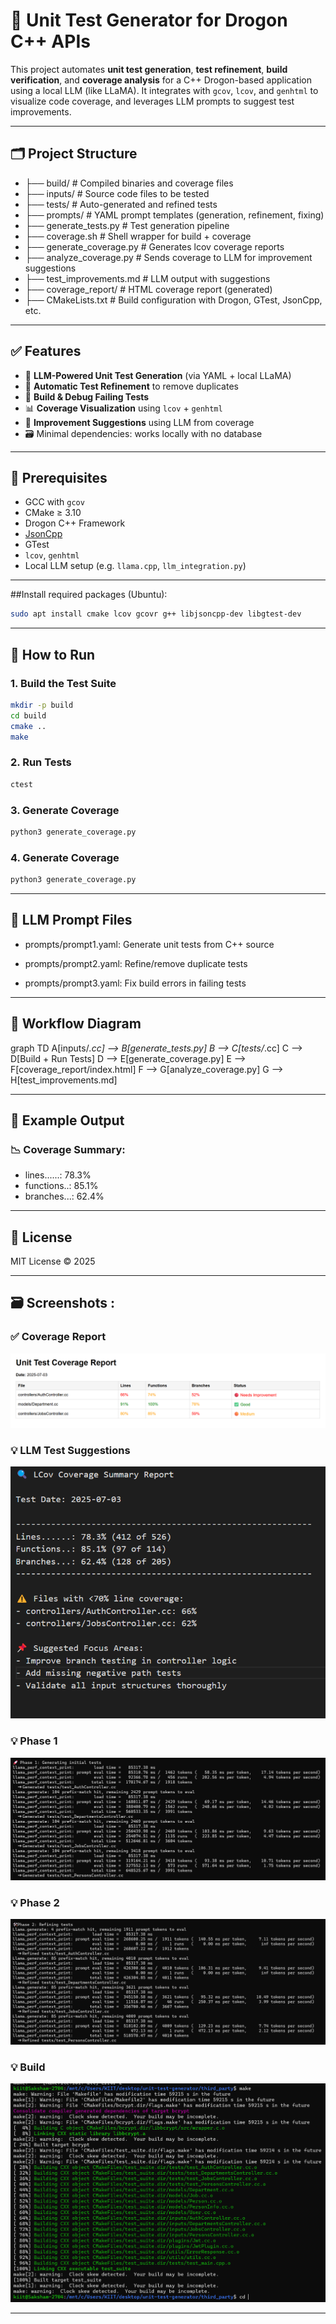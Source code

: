 # 🚀 Unit Test Generator for Drogon C++ APIs

This project automates **unit test generation**, **test refinement**, **build verification**, and **coverage analysis** for a C++ Drogon-based application using a local LLM (like LLaMA). It integrates with `gcov`, `lcov`, and `genhtml` to visualize code coverage, and leverages LLM prompts to suggest test improvements.

---

## 🗂️ Project Structure

- ├── build/ # Compiled binaries and coverage files
- ├── inputs/ # Source code files to be tested
- ├── tests/ # Auto-generated and refined tests
- ├── prompts/ # YAML prompt templates (generation, refinement, fixing)
- ├── generate_tests.py # Test generation pipeline
- ├── coverage.sh # Shell wrapper for build + coverage
- ├── generate_coverage.py # Generates lcov coverage reports
- ├── analyze_coverage.py # Sends coverage to LLM for improvement suggestions
- ├── test_improvements.md # LLM output with suggestions
- ├── coverage_report/ # HTML coverage report (generated)
- ├── CMakeLists.txt # Build configuration with Drogon, GTest, JsonCpp, etc.

---

## ✅ Features

- 🧠 **LLM-Powered Unit Test Generation** (via YAML + local LLaMA)
- 🔄 **Automatic Test Refinement** to remove duplicates
- 🔧 **Build & Debug Failing Tests**
- 📊 **Coverage Visualization** using `lcov` + `genhtml`
- 🧪 **Improvement Suggestions** using LLM from coverage
- 🗃️ Minimal dependencies: works locally with no database

---

## 🔧 Prerequisites

- GCC with `gcov`
- CMake ≥ 3.10
- Drogon C++ Framework
- [JsonCpp](https://github.com/open-source-parsers/jsoncpp)
- GTest
- `lcov`, `genhtml`
- Local LLM setup (e.g. `llama.cpp`, `llm_integration.py`)

---

##Install required packages (Ubuntu):

```bash
sudo apt install cmake lcov gcovr g++ libjsoncpp-dev libgtest-dev

```

----

## 🧪 How to Run
### 1. Build the Test Suite
```bash
mkdir -p build
cd build
cmake ..
make
```
### 2. Run Tests
```bash
ctest
```
### 3. Generate Coverage
```bash
python3 generate_coverage.py
```
### 4. Generate Coverage
```bash
python3 generate_coverage.py
```

---

## 🧠 LLM Prompt Files
- prompts/prompt1.yaml: Generate unit tests from C++ source

- prompts/prompt2.yaml: Refine/remove duplicate tests

- prompts/prompt3.yaml: Fix build errors in failing tests

---

## 🔄 Workflow Diagram
graph TD
    A[inputs/*.cc] --> B[generate_tests.py]
    B --> C[tests/*.cc]
    C --> D[Build + Run Tests]
    D --> E[generate_coverage.py]
    E --> F[coverage_report/index.html]
    F --> G[analyze_coverage.py]
    G --> H[test_improvements.md]

---
## 📂 Example Output
### 📉 Coverage Summary:

- lines......: 78.3%
- functions..: 85.1%
- branches...: 62.4%

---

## 📄 License
MIT License © 2025

---

## 🗃️ Screenshots :
### ✅ Coverage Report
![Coverage Report](ss/unit_test_coverage.png)

### 💡 LLM Test Suggestions
![Test Improvements](ss/coverage%20.png)

### 💡 Phase 1
![Phase 1](ss/Phase1.png)

### 💡 Phase 2
![ Phase 2](ss/Phase2.png)

### 💡 Build
![Build](ss/Build.png)

---



